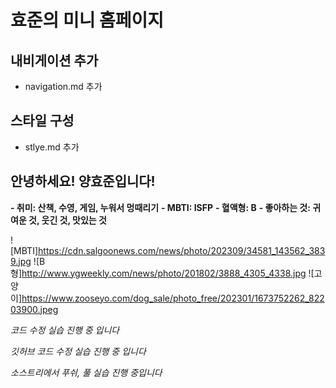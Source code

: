 # 효준의 미니 홈페이지


## 내비게이션 추가
- navigation.md 추가

## 스타일 구성
- stlye.md 추가

## 안녕하세요! 양효준입니다!

**- 취미: 산책, 수영, 게임, 누워서 멍때리기**
**- MBTI: ISFP**
**- 혈액형: B**
**- 좋아하는 것: 귀여운 것, 웃긴 것, 맛있는 것**

![MBTI]https://cdn.salgoonews.com/news/photo/202309/34581_143562_3839.jpg
![B형]http://www.ygweekly.com/news/photo/201802/3888_4305_4338.jpg
![고양이]https://www.zooseyo.com/dog_sale/photo_free/202301/1673752262_82203900.jpeg


*코드 수정 실습 진행 중 입니다*

*깃허브 코드 수정 실습 진행 중 입니다*

*소스트리에서 푸쉬, 풀 실습 진행 중입니다*
